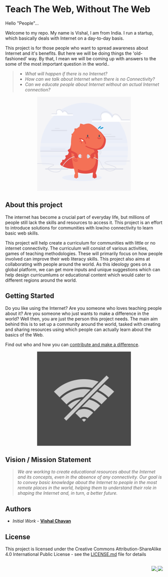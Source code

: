 # Teach The Web, Without The Web

Hello "People"...

Welcome to my repo. My name is Vishal, I am from India. I run a startup, which basically deals with Internet on a day-to-day basis.

This project is for those people who want to spread awareness about Internet and it's benefits. But here we will be doing things the 'old-fashioned' way. By that, I mean we will be coming up with answers to the some of the most important question in the world..

> * *What will happen if there is no Internet?*
> * *How can we talk about Internet when there is no Connectivity?*
> * *Can we educate people about Internet without an actual Internet connection?*

<p align="center">
  <img width=300 height=300 src ="https://github.com/vi5halc/Teach-The-Web-without-the-Web/blob/master/images/4Req605.png" />
</p>

## About this project

The internet has become a crucial part of everyday life, but millions of people still lack the skills and resources to access it. This project is an effort to introduce solutions for communities with low/no connectivity to learn basic web skills. 

This project will help create a curriculum for communities with little or no internet connectivity. The curriculum will consist of various activities, games of teaching methodologies. These will primarily focus on how people involved can improve their web literacy skills. This project also aims at collaborating with people around the world. As this ideology goes on a global platform, we can get more inputs and unique suggestions which can help design curricumlums or educational content which would cater to different regions around the world.


## Getting Started

Do you like using the Internet? Are you someone who loves teaching people about it? Are you someone who just wants to make a difference in the world? Well then, you are just the person this project needs. The main aim behind this is to set up a community around the world, tasked with creating and sharing resources using which people can actually learn about the basics of the Web. 

Find out who and how you can [contribute and make a difference](https://github.com/vi5halc/Teach-The-Web-without-the-Web/blob/master/CONTRIBUTING.md).

<p align="center">
  <img width=300 height=300 src ="https://github.com/vi5halc/Teach-The-Web-without-the-Web/blob/master/images/offline-first-Logo.png" />
</p>

## Vision / Mission Statement

> *We are working to create educational resources about the Internet and its concepts, even in the absence of any connectivity. Our goal is to convey basic knowledge about the Internet to people in the most remote places in the world, helping them to understand their role in shaping the Internet and, in turn, a better future.*


## Authors

* *Initial Work* - [**Vishal Chavan**](https://github.com/vi5halc)


## License

This project is licensed under the Creative Commons Attribution-ShareAlike 4.0 International Public License - see the [LICENSE.md](LICENSE.md) file for details


##
<p align="right">
  <a href="http://www.twitter.com/vi5halc"><img src ="http://i.imgur.com/tXSoThF.png" />
  <a href="http://www.github.com/vi5halc"><img src ="http://i.imgur.com/0o48UoR.png" />
</p></a>

